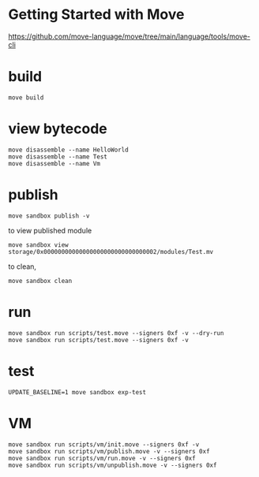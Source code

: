 Getting Started with Move
==============

https://github.com/move-language/move/tree/main/language/tools/move-cli
# build
```
move build
```

# view bytecode
```
move disassemble --name HelloWorld
move disassemble --name Test
move disassemble --name Vm
```

# publish
```
move sandbox publish -v
```
to view published module
```
move sandbox view storage/0x00000000000000000000000000000002/modules/Test.mv
```
to clean,
```
move sandbox clean
```
# run
```
move sandbox run scripts/test.move --signers 0xf -v --dry-run
move sandbox run scripts/test.move --signers 0xf -v
```
# test
```
UPDATE_BASELINE=1 move sandbox exp-test
```

# VM
```
move sandbox run scripts/vm/init.move --signers 0xf -v
move sandbox run scripts/vm/publish.move -v --signers 0xf
move sandbox run scripts/vm/run.move -v --signers 0xf
move sandbox run scripts/vm/unpublish.move -v --signers 0xf
```